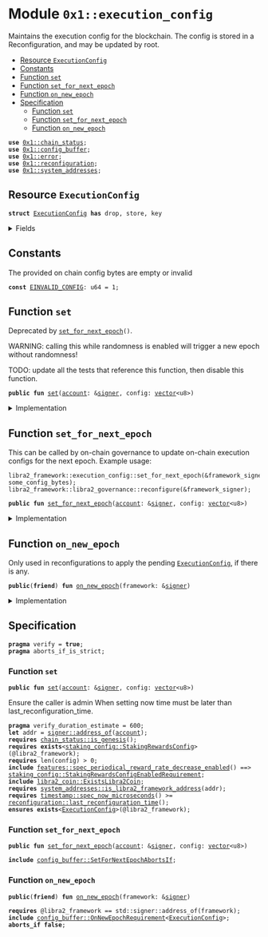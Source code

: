 
<a id="0x1_execution_config"></a>

# Module `0x1::execution_config`

Maintains the execution config for the blockchain. The config is stored in a
Reconfiguration, and may be updated by root.


-  [Resource `ExecutionConfig`](#0x1_execution_config_ExecutionConfig)
-  [Constants](#@Constants_0)
-  [Function `set`](#0x1_execution_config_set)
-  [Function `set_for_next_epoch`](#0x1_execution_config_set_for_next_epoch)
-  [Function `on_new_epoch`](#0x1_execution_config_on_new_epoch)
-  [Specification](#@Specification_1)
    -  [Function `set`](#@Specification_1_set)
    -  [Function `set_for_next_epoch`](#@Specification_1_set_for_next_epoch)
    -  [Function `on_new_epoch`](#@Specification_1_on_new_epoch)


<pre><code><b>use</b> <a href="chain_status.md#0x1_chain_status">0x1::chain_status</a>;
<b>use</b> <a href="config_buffer.md#0x1_config_buffer">0x1::config_buffer</a>;
<b>use</b> <a href="../../libra2-stdlib/../move-stdlib/doc/error.md#0x1_error">0x1::error</a>;
<b>use</b> <a href="reconfiguration.md#0x1_reconfiguration">0x1::reconfiguration</a>;
<b>use</b> <a href="system_addresses.md#0x1_system_addresses">0x1::system_addresses</a>;
</code></pre>



<a id="0x1_execution_config_ExecutionConfig"></a>

## Resource `ExecutionConfig`



<pre><code><b>struct</b> <a href="execution_config.md#0x1_execution_config_ExecutionConfig">ExecutionConfig</a> <b>has</b> drop, store, key
</code></pre>



<details>
<summary>Fields</summary>


<dl>
<dt>
<code>config: <a href="../../libra2-stdlib/../move-stdlib/doc/vector.md#0x1_vector">vector</a>&lt;u8&gt;</code>
</dt>
<dd>

</dd>
</dl>


</details>

<a id="@Constants_0"></a>

## Constants


<a id="0x1_execution_config_EINVALID_CONFIG"></a>

The provided on chain config bytes are empty or invalid


<pre><code><b>const</b> <a href="execution_config.md#0x1_execution_config_EINVALID_CONFIG">EINVALID_CONFIG</a>: u64 = 1;
</code></pre>



<a id="0x1_execution_config_set"></a>

## Function `set`

Deprecated by <code><a href="execution_config.md#0x1_execution_config_set_for_next_epoch">set_for_next_epoch</a>()</code>.

WARNING: calling this while randomness is enabled will trigger a new epoch without randomness!

TODO: update all the tests that reference this function, then disable this function.


<pre><code><b>public</b> <b>fun</b> <a href="execution_config.md#0x1_execution_config_set">set</a>(<a href="account.md#0x1_account">account</a>: &<a href="../../libra2-stdlib/../move-stdlib/doc/signer.md#0x1_signer">signer</a>, config: <a href="../../libra2-stdlib/../move-stdlib/doc/vector.md#0x1_vector">vector</a>&lt;u8&gt;)
</code></pre>



<details>
<summary>Implementation</summary>


<pre><code><b>public</b> <b>fun</b> <a href="execution_config.md#0x1_execution_config_set">set</a>(<a href="account.md#0x1_account">account</a>: &<a href="../../libra2-stdlib/../move-stdlib/doc/signer.md#0x1_signer">signer</a>, config: <a href="../../libra2-stdlib/../move-stdlib/doc/vector.md#0x1_vector">vector</a>&lt;u8&gt;) <b>acquires</b> <a href="execution_config.md#0x1_execution_config_ExecutionConfig">ExecutionConfig</a> {
    <a href="system_addresses.md#0x1_system_addresses_assert_libra2_framework">system_addresses::assert_libra2_framework</a>(<a href="account.md#0x1_account">account</a>);
    <a href="chain_status.md#0x1_chain_status_assert_genesis">chain_status::assert_genesis</a>();

    <b>assert</b>!(<a href="../../libra2-stdlib/../move-stdlib/doc/vector.md#0x1_vector_length">vector::length</a>(&config) &gt; 0, <a href="../../libra2-stdlib/../move-stdlib/doc/error.md#0x1_error_invalid_argument">error::invalid_argument</a>(<a href="execution_config.md#0x1_execution_config_EINVALID_CONFIG">EINVALID_CONFIG</a>));

    <b>if</b> (<b>exists</b>&lt;<a href="execution_config.md#0x1_execution_config_ExecutionConfig">ExecutionConfig</a>&gt;(@libra2_framework)) {
        <b>let</b> config_ref = &<b>mut</b> <b>borrow_global_mut</b>&lt;<a href="execution_config.md#0x1_execution_config_ExecutionConfig">ExecutionConfig</a>&gt;(@libra2_framework).config;
        *config_ref = config;
    } <b>else</b> {
        <b>move_to</b>(<a href="account.md#0x1_account">account</a>, <a href="execution_config.md#0x1_execution_config_ExecutionConfig">ExecutionConfig</a> { config });
    };
    // Need <b>to</b> trigger <a href="reconfiguration.md#0x1_reconfiguration">reconfiguration</a> so validator nodes can sync on the updated configs.
    <a href="reconfiguration.md#0x1_reconfiguration_reconfigure">reconfiguration::reconfigure</a>();
}
</code></pre>



</details>

<a id="0x1_execution_config_set_for_next_epoch"></a>

## Function `set_for_next_epoch`

This can be called by on-chain governance to update on-chain execution configs for the next epoch.
Example usage:
```
libra2_framework::execution_config::set_for_next_epoch(&framework_signer, some_config_bytes);
libra2_framework::libra2_governance::reconfigure(&framework_signer);
```


<pre><code><b>public</b> <b>fun</b> <a href="execution_config.md#0x1_execution_config_set_for_next_epoch">set_for_next_epoch</a>(<a href="account.md#0x1_account">account</a>: &<a href="../../libra2-stdlib/../move-stdlib/doc/signer.md#0x1_signer">signer</a>, config: <a href="../../libra2-stdlib/../move-stdlib/doc/vector.md#0x1_vector">vector</a>&lt;u8&gt;)
</code></pre>



<details>
<summary>Implementation</summary>


<pre><code><b>public</b> <b>fun</b> <a href="execution_config.md#0x1_execution_config_set_for_next_epoch">set_for_next_epoch</a>(<a href="account.md#0x1_account">account</a>: &<a href="../../libra2-stdlib/../move-stdlib/doc/signer.md#0x1_signer">signer</a>, config: <a href="../../libra2-stdlib/../move-stdlib/doc/vector.md#0x1_vector">vector</a>&lt;u8&gt;) {
    <a href="system_addresses.md#0x1_system_addresses_assert_libra2_framework">system_addresses::assert_libra2_framework</a>(<a href="account.md#0x1_account">account</a>);
    <b>assert</b>!(<a href="../../libra2-stdlib/../move-stdlib/doc/vector.md#0x1_vector_length">vector::length</a>(&config) &gt; 0, <a href="../../libra2-stdlib/../move-stdlib/doc/error.md#0x1_error_invalid_argument">error::invalid_argument</a>(<a href="execution_config.md#0x1_execution_config_EINVALID_CONFIG">EINVALID_CONFIG</a>));
    <a href="config_buffer.md#0x1_config_buffer_upsert">config_buffer::upsert</a>(<a href="execution_config.md#0x1_execution_config_ExecutionConfig">ExecutionConfig</a> { config });
}
</code></pre>



</details>

<a id="0x1_execution_config_on_new_epoch"></a>

## Function `on_new_epoch`

Only used in reconfigurations to apply the pending <code><a href="execution_config.md#0x1_execution_config_ExecutionConfig">ExecutionConfig</a></code>, if there is any.


<pre><code><b>public</b>(<b>friend</b>) <b>fun</b> <a href="execution_config.md#0x1_execution_config_on_new_epoch">on_new_epoch</a>(framework: &<a href="../../libra2-stdlib/../move-stdlib/doc/signer.md#0x1_signer">signer</a>)
</code></pre>



<details>
<summary>Implementation</summary>


<pre><code><b>public</b>(<b>friend</b>) <b>fun</b> <a href="execution_config.md#0x1_execution_config_on_new_epoch">on_new_epoch</a>(framework: &<a href="../../libra2-stdlib/../move-stdlib/doc/signer.md#0x1_signer">signer</a>) <b>acquires</b> <a href="execution_config.md#0x1_execution_config_ExecutionConfig">ExecutionConfig</a> {
    <a href="system_addresses.md#0x1_system_addresses_assert_libra2_framework">system_addresses::assert_libra2_framework</a>(framework);
    <b>if</b> (<a href="config_buffer.md#0x1_config_buffer_does_exist">config_buffer::does_exist</a>&lt;<a href="execution_config.md#0x1_execution_config_ExecutionConfig">ExecutionConfig</a>&gt;()) {
        <b>let</b> config = <a href="config_buffer.md#0x1_config_buffer_extract_v2">config_buffer::extract_v2</a>&lt;<a href="execution_config.md#0x1_execution_config_ExecutionConfig">ExecutionConfig</a>&gt;();
        <b>if</b> (<b>exists</b>&lt;<a href="execution_config.md#0x1_execution_config_ExecutionConfig">ExecutionConfig</a>&gt;(@libra2_framework)) {
            *<b>borrow_global_mut</b>&lt;<a href="execution_config.md#0x1_execution_config_ExecutionConfig">ExecutionConfig</a>&gt;(@libra2_framework) = config;
        } <b>else</b> {
            <b>move_to</b>(framework, config);
        };
    }
}
</code></pre>



</details>

<a id="@Specification_1"></a>

## Specification



<pre><code><b>pragma</b> verify = <b>true</b>;
<b>pragma</b> aborts_if_is_strict;
</code></pre>



<a id="@Specification_1_set"></a>

### Function `set`


<pre><code><b>public</b> <b>fun</b> <a href="execution_config.md#0x1_execution_config_set">set</a>(<a href="account.md#0x1_account">account</a>: &<a href="../../libra2-stdlib/../move-stdlib/doc/signer.md#0x1_signer">signer</a>, config: <a href="../../libra2-stdlib/../move-stdlib/doc/vector.md#0x1_vector">vector</a>&lt;u8&gt;)
</code></pre>


Ensure the caller is admin
When setting now time must be later than last_reconfiguration_time.


<pre><code><b>pragma</b> verify_duration_estimate = 600;
<b>let</b> addr = <a href="../../libra2-stdlib/../move-stdlib/doc/signer.md#0x1_signer_address_of">signer::address_of</a>(<a href="account.md#0x1_account">account</a>);
<b>requires</b> <a href="chain_status.md#0x1_chain_status_is_genesis">chain_status::is_genesis</a>();
<b>requires</b> <b>exists</b>&lt;<a href="staking_config.md#0x1_staking_config_StakingRewardsConfig">staking_config::StakingRewardsConfig</a>&gt;(@libra2_framework);
<b>requires</b> len(config) &gt; 0;
<b>include</b> <a href="../../libra2-stdlib/../move-stdlib/doc/features.md#0x1_features_spec_periodical_reward_rate_decrease_enabled">features::spec_periodical_reward_rate_decrease_enabled</a>() ==&gt; <a href="staking_config.md#0x1_staking_config_StakingRewardsConfigEnabledRequirement">staking_config::StakingRewardsConfigEnabledRequirement</a>;
<b>include</b> <a href="libra2_coin.md#0x1_libra2_coin_ExistsLibra2Coin">libra2_coin::ExistsLibra2Coin</a>;
<b>requires</b> <a href="system_addresses.md#0x1_system_addresses_is_libra2_framework_address">system_addresses::is_libra2_framework_address</a>(addr);
<b>requires</b> <a href="timestamp.md#0x1_timestamp_spec_now_microseconds">timestamp::spec_now_microseconds</a>() &gt;= <a href="reconfiguration.md#0x1_reconfiguration_last_reconfiguration_time">reconfiguration::last_reconfiguration_time</a>();
<b>ensures</b> <b>exists</b>&lt;<a href="execution_config.md#0x1_execution_config_ExecutionConfig">ExecutionConfig</a>&gt;(@libra2_framework);
</code></pre>



<a id="@Specification_1_set_for_next_epoch"></a>

### Function `set_for_next_epoch`


<pre><code><b>public</b> <b>fun</b> <a href="execution_config.md#0x1_execution_config_set_for_next_epoch">set_for_next_epoch</a>(<a href="account.md#0x1_account">account</a>: &<a href="../../libra2-stdlib/../move-stdlib/doc/signer.md#0x1_signer">signer</a>, config: <a href="../../libra2-stdlib/../move-stdlib/doc/vector.md#0x1_vector">vector</a>&lt;u8&gt;)
</code></pre>




<pre><code><b>include</b> <a href="config_buffer.md#0x1_config_buffer_SetForNextEpochAbortsIf">config_buffer::SetForNextEpochAbortsIf</a>;
</code></pre>



<a id="@Specification_1_on_new_epoch"></a>

### Function `on_new_epoch`


<pre><code><b>public</b>(<b>friend</b>) <b>fun</b> <a href="execution_config.md#0x1_execution_config_on_new_epoch">on_new_epoch</a>(framework: &<a href="../../libra2-stdlib/../move-stdlib/doc/signer.md#0x1_signer">signer</a>)
</code></pre>




<pre><code><b>requires</b> @libra2_framework == std::signer::address_of(framework);
<b>include</b> <a href="config_buffer.md#0x1_config_buffer_OnNewEpochRequirement">config_buffer::OnNewEpochRequirement</a>&lt;<a href="execution_config.md#0x1_execution_config_ExecutionConfig">ExecutionConfig</a>&gt;;
<b>aborts_if</b> <b>false</b>;
</code></pre>


[move-book]: https://docs.libra2.org/move/book/SUMMARY
